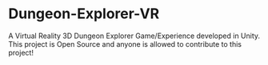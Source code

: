 # Dungeon-Explorer-VR
A Virtual Reality 3D Dungeon Explorer Game/Experience developed in Unity. This project is Open Source and anyone is allowed to contribute to this project!
